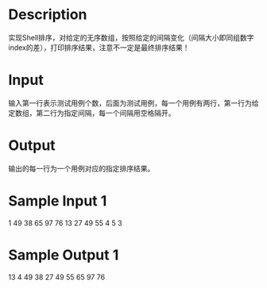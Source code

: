 # Description

实现Shell排序，对给定的无序数组，按照给定的间隔变化（间隔大小即同组数字index的差），打印排序结果，注意不一定是最终排序结果！

# Input

输入第一行表示测试用例个数，后面为测试用例，每一个用例有两行，第一行为给定数组，第二行为指定间隔，每一个间隔用空格隔开。

# Output

输出的每一行为一个用例对应的指定排序结果。

# Sample Input 1
1
49 38 65 97 76 13 27 49 55 4
5 3

# Sample Output 1

13 4 49 38 27 49 55 65 97 76